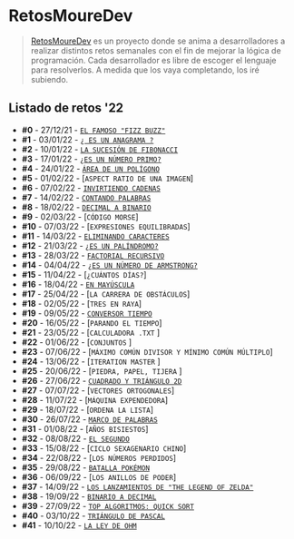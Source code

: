 # RetosMoureDev

> [RetosMoureDev](https://retosdeprogramacion.com/semanales2022) es un proyecto donde se anima a desarrolladores a realizar distintos retos semanales con el fin de mejorar la lógica de programación. Cada desarrollador es libre de escoger el lenguaje para resolverlos. A medida que los vaya completando, los iré subiendo.

## Listado de retos '22

* **#0** - 27/12/21 - [`EL FAMOSO "FIZZ BUZZ"`](https://github.com/dvd23m/RetosMoureDev/tree/main/Reto1_fizzbizz)
* **#1** - 03/01/22 - [`¿ ES UN ANAGRAMA ?`](https://github.com/dvd23m/RetosMoureDev/tree/main/Reto2_Anagrama)
* **#2** - 10/01/22 - [`LA SUCESIÓN DE FIBONACCI`](https://github.com/dvd23m/RetosMoureDev/tree/main/Reto3_Fibonacci)
* **#3** - 17/01/22 - [`¿ES UN NÚMERO PRIMO?`](https://github.com/dvd23m/RetosMoureDev/tree/main/Reto3_NumerosPrimos)
* **#4** - 24/01/22 - [`ÁREA DE UN POLÍGONO`](https://github.com/dvd23m/RetosMoureDev/tree/main/Reto4_AreaPoligono)
* **#5** - 01/02/22 - [`ASPECT RATIO DE UNA IMAGEN`]
* **#6** - 07/02/22 - [`INVIRTIENDO CADENAS`](https://github.com/dvd23m/RetosMoureDev/tree/main/Reto6_InvirtiendoCadenas)
* **#7** - 14/02/22 - [`CONTANDO PALABRAS`](https://github.com/dvd23m/RetosMoureDev/tree/main/Reto7_ContarPalabras)
* **#8** - 18/02/22 - [`DECIMAL A BINARIO`](https://github.com/dvd23m/RetosMoureDev/tree/main/Reto8_DecimalBinario)
* **#9** - 02/03/22 - [`CÓDIGO MORSE`]
* **#10** - 07/03/22 - [`EXPRESIONES EQUILIBRADAS`]
* **#11** - 14/03/22 - [`ELIMINANDO CARACTERES`](https://github.com/dvd23m/RetosMoureDev/tree/main/Reto11_eliminandoCaracteres)
* **#12** - 21/03/22 - [`¿ES UN PALÍNDROMO?`](https://github.com/dvd23m/RetosMoureDev/tree/main/Reto12_palindromo)
* **#13** - 28/03/22 - [`FACTORIAL RECURSIVO`](https://github.com/dvd23m/RetosMoureDev/tree/main/Reto13_Factorial)
* **#14** - 04/04/22 - [`¿ES UN NÚMERO DE ARMSTRONG?`](https://github.com/dvd23m/RetosMoureDev/tree/main/Reto14_Amstrong)
* **#15** - 11/04/22 - [`¿CUÁNTOS DÍAS?`]
* **#16** - 18/04/22 - [`EN MAYÚSCULA`](https://github.com/dvd23m/RetosMoureDev/tree/main/Reto18_EnMayuscula)
* **#17** - 25/04/22 - [`LA CARRERA DE OBSTÁCULOS`]
* **#18** - 02/05/22 - [`TRES EN RAYA`]
* **#19** - 09/05/22 - [`CONVERSOR TIEMPO`](https://github.com/dvd23m/RetosMoureDev/tree/main/reto19_conversorTiempo)
* **#20** - 16/05/22 - [`PARANDO EL TIEMPO`]
* **#21** - 23/05/22 - [`CALCULADORA .TXT` ]
* **#22** - 01/06/22 - [`CONJUNTOS` ]
* **#23** - 07/06/22 - [`MÁXIMO COMÚN DIVISOR Y MÍNIMO COMÚN MÚLTIPLO`]
* **#24** - 13/06/22 - [`ITERATION MASTER` ]
* **#25** - 20/06/22 - [`PIEDRA, PAPEL, TIJERA` ]
* **#26** - 27/06/22 - [`CUADRADO Y TRIÁNGULO 2D` ](https://github.com/dvd23m/RetosMoureDev/tree/main/reto26_CuadradoTriangulo)
* **#27** - 07/07/22 - [`VECTORES ORTOGONALES`]
* **#28** - 11/07/22 - [`MÁQUINA EXPENDEDORA`]
* **#29** - 18/07/22 - [`ORDENA LA LISTA`]
* **#30** - 26/07/22 - [`MARCO DE PALABRAS`](https://github.com/dvd23m/RetosMoureDev/tree/main/reto30_MarcoDePalabras)
* **#31** - 01/08/22 - [`AÑOS BISIESTOS`]
* **#32** - 08/08/22 - [`EL SEGUNDO`](https://github.com/dvd23m/RetosMoureDev/tree/main/Reto32_elSegundo)
* **#33** - 15/08/22 - [`CICLO SEXAGENARIO CHINO`]
* **#34** - 22/08/22 - [`LOS NÚMEROS PERDIDOS`]
* **#35** - 29/08/22 - [`BATALLA POKÉMON`](https://github.com/dvd23m/RetosMoureDev/tree/main/Reto35_BatallaPokemon)
* **#36** - 06/09/22 - [`LOS ANILLOS DE PODER`]
* **#37** - 14/09/22 - [`LOS LANZAMIENTOS DE "THE LEGEND OF ZELDA"`](https://github.com/dvd23m/RetosMoureDev/tree/main/Reto37_Zelda)
* **#38** - 19/09/22 - [`BINARIO A DECIMAL`](https://github.com/dvd23m/RetosMoureDev/tree/main/Reto38_BinarioaDecimal)
* **#39** - 27/09/22 - [`TOP ALGORITMOS: QUICK SORT`](https://github.com/dvd23m/RetosMoureDev/tree/main/Reto39_QuickSort)
* **#40** - 03/10/22 - [`TRIÁNGULO DE PASCAL`](https://github.com/dvd23m/RetosMoureDev/tree/main/Reto_40_TrianguloDePascal)
* **#41** - 10/10/22 - [`LA LEY DE OHM`](https://github.com/dvd23m/RetosMoureDev/tree/main/Reto41_LeyOhm)
